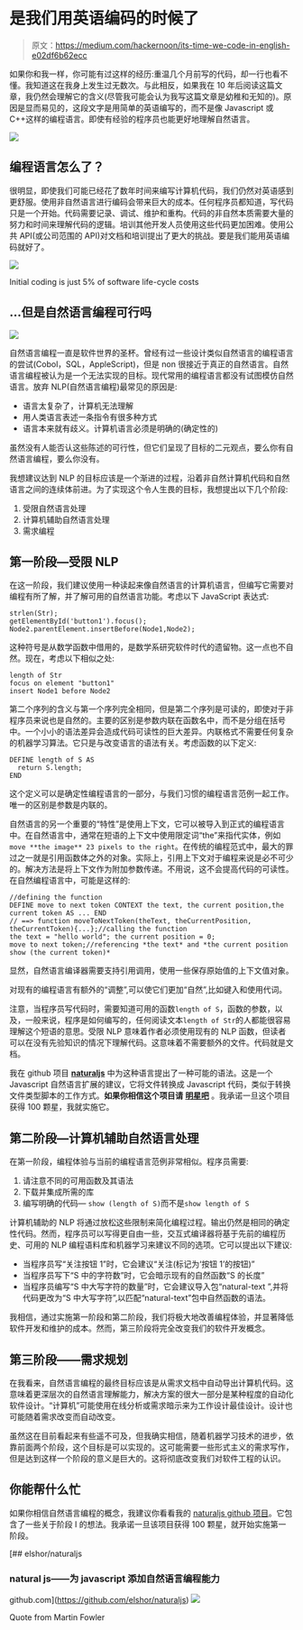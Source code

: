 # 是我们用英语编码的时候了

> 原文：<https://medium.com/hackernoon/its-time-we-code-in-english-e02df6b62ecc>

如果你和我一样，你可能有过这样的经历:重温几个月前写的代码，却一行也看不懂。我知道这在我身上发生过无数次。与此相反，如果我在 10 年后阅读这篇文章，我仍然会理解它的含义(尽管我可能会认为我写这篇文章是幼稚和无知的)。原因是显而易见的，这段文字是用简单的英语编写的，而不是像 Javascript 或 C++这样的编程语言。即使有经验的程序员也能更好地理解自然语言。

![](img/b4625c99f0c12338445e5c1b2e4756e5.png)

## 编程语言怎么了？

很明显，即使我们可能已经花了数年时间来编写计算机代码，我们仍然对英语感到更舒服。使用非自然语言进行编码会带来巨大的成本。任何程序员都知道，写代码只是一个开始。代码需要记录、调试、维护和重构。代码的非自然本质需要大量的努力和时间来理解代码的逻辑。培训其他开发人员使用这些代码更加困难。使用公共 API(或公司范围的 API)对文档和培训提出了更大的挑战。要是我们能用英语编码就好了。

![](img/7ad4b5a9adad364b461e0cc0027698f7.png)

Initial coding is just 5% of software life-cycle costs

## …但是自然语言编程可行吗

![](img/9d24b3f288e4610ad4dee81e0d17746c.png)

自然语言编程一直是软件世界的圣杯。曾经有过一些设计类似自然语言的编程语言的尝试(Cobol，SQL，AppleScript)，但是 non 很接近于真正的自然语言。自然语言编程被认为是一个无法实现的目标。现代常用的编程语言都没有试图模仿自然语言。放弃 NLP(自然语言编程)最常见的原因是:

*   语言太复杂了，计算机无法理解
*   用人类语言表述一条指令有很多种方式
*   语言本来就有歧义。计算机语言必须是明确的(确定性的)

虽然没有人能否认这些陈述的可行性，但它们呈现了目标的二元观点，要么你有自然语言编程，要么你没有。

我想建议达到 NLP 的目标应该是一个渐进的过程，沿着非自然计算机代码和自然语言之间的连续体前进。为了实现这个令人生畏的目标，我想提出以下几个阶段:

1.  受限自然语言处理
2.  计算机辅助自然语言处理
3.  需求编程

## 第一阶段—受限 NLP

在这一阶段，我们建议使用一种读起来像自然语言的计算机语言，但编写它需要对编程有所了解，并了解可用的自然语言功能。考虑以下 JavaScript 表达式:

```
strlen(Str);
getElementById('button1').focus();
Node2.parentElement.insertBefore(Node1,Node2);
```

这种符号是从数学函数中借用的，是数学系研究软件时代的遗留物。这一点也不自然。现在，考虑以下相似之处:

```
length of Str
focus on element "button1"
insert Node1 before Node2
```

第二个序列的含义与第一个序列完全相同，但是第二个序列是可读的，即使对于非程序员来说也是自然的。主要的区别是参数内联在函数名中，而不是分组在括号中。一个小小的语法差异会造成代码可读性的巨大差异。内联格式不需要任何复杂的机器学习算法。它只是与改变语言的语法有关。考虑函数的以下定义:

```
DEFINE length of S AS
  return S.length;
END
```

这个定义可以是确定性编程语言的一部分，与我们习惯的编程语言范例一起工作。唯一的区别是参数是内联的。

自然语言的另一个重要的“特性”是使用上下文，它可以被导入到正式的编程语言中。在自然语言中，通常在短语的上下文中使用限定词“the”来指代实体，例如`move **the image** 23 pixels to the right`。在传统的编程范式中，最大的罪过之一就是引用函数体之外的对象。实际上，引用上下文对于编程来说是必不可少的。解决方法是将上下文作为附加参数传递。不用说，这不会提高代码的可读性。在自然编程语言中，可能是这样的:

```
//defining the function
DEFINE move to next token CONTEXT the text, the current position,the current token AS ... END
// ==> function moveToNextToken(theText, theCurrentPosition, theCurrentToken){...};//calling the function
the text = "hello world"; the current position = 0;
move to next token;//referencing *the text* and *the current position
show (the current token)*
```

显然，自然语言编译器需要支持引用调用，使用一些保存原始值的上下文值对象。

对现有的编程语言有额外的“调整”,可以使它们更加“自然”,比如键入和使用代词。

注意，当程序员写代码时，需要知道可用的函数`length of S`，函数的参数，以及，一般来说，程序是如何编写的，任何阅读文本`length of Str`的人都能很容易理解这个短语的意思。受限 NLP 意味着作者必须使用现有的 NLP 函数，但读者可以在没有先验知识的情况下理解代码。这意味着不需要额外的文件。代码就是文档。

我在 github 项目 [**naturaljs**](https://github.com/elshor/naturaljs/blob/master/readme.md) 中为这种语言提出了一种可能的语法。这是一个 Javascript 自然语言扩展的建议，它将文件转换成 Javascript 代码，类似于转换文件类型脚本的工作方式。**如果你相信这个项目请** [**明星吧**](https://github.com/elshor/naturaljs) 。我承诺一旦这个项目获得 100 颗星，我就实施它。

## 第二阶段—计算机辅助自然语言处理

在第一阶段，编程体验与当前的编程语言范例非常相似。程序员需要:

1.  请注意不同的可用函数及其语法
2.  下载并集成所需的库
3.  编写明确的代码— `show (length of S)`而不是`show length of S`

计算机辅助的 NLP 将通过放松这些限制来简化编程过程。输出仍然是相同的确定性代码。然而，程序员可以写得更自由一些，交互式编译器将基于先前的编程历史、可用的 NLP 编程语料库和机器学习来建议不同的选项。它可以提出以下建议:

*   当程序员写“关注按钮 1”时，它会建议“关注(标记为‘按钮 1’的按钮)”
*   当程序员写下“S 中的字符数”时，它会暗示现有的自然函数“S 的长度”
*   当程序员编写“S 中大写字符的数量”时，它会建议导入包“natural-text ”,并将代码更改为“S 中大写字符”,以匹配“natural-text”包中自然函数的语法。

我相信，通过实施第一阶段和第二阶段，我们将极大地改善编程体验，并显著降低软件开发和维护的成本。然而，第三阶段将完全改变我们的软件开发概念。

## 第三阶段——需求规划

在我看来，自然语言编程的最终目标应该是从需求文档中自动导出计算机代码。这意味着更深层次的自然语言理解能力，解决方案的很大一部分是某种程度的自动化软件设计。“计算机”可能使用在线分析或需求暗示来为工作设计最佳设计。设计也可能随着需求改变而自动改变。

虽然这在目前看起来有些遥不可及，但我确实相信，随着机器学习技术的进步，依靠前面两个阶段，这个目标是可以实现的。这可能需要一些形式主义的需求写作，但是达到这样一个阶段的意义是巨大的。这将彻底改变我们对软件工程的认识。

## 你能帮什么忙

如果你相信自然语言编程的概念，我建议你看看我的 [naturaljs github 项目](https://github.com/elshor/naturaljs)。它包含了一些关于阶段 I 的想法。我承诺一旦该项目获得 100 颗星，就开始实施第一阶段。

[](https://github.com/elshor/naturaljs) [## elshor/naturaljs

### natural js——为 javascript 添加自然语言编程能力

github.com](https://github.com/elshor/naturaljs) ![](img/063c1ff2054de32e097d99c886ce975f.png)

Quote from Martin Fowler